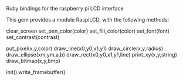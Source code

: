 Ruby bindings for the raspberry pi LCD interface

This gem provides a module RaspiLCD, with the following methods:

   clear_screen
   set_pen_color(color)
   set_fill_color(color)
   set_font(font)
   set_contrast(contrast)

   put_pixel(x,y,color)
   draw_line(x0,y0,x1,y1)
   draw_circle(x,y,radius)
   draw_ellipse(xm,ym,a,b)
   draw_rect(x0,y0,x1,y1,line)
   print_xy(x,y,string)
   draw_bitmap(x,y,bmp)

   init()
   write_framebuffer()

